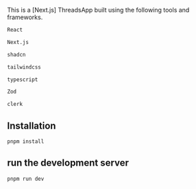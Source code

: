 This is a [Next.js] ThreadsApp built using the following tools and frameworks.

```bash
React
```

```bash
Next.js
```

```bash
shadcn
```

```bash
tailwindcss
```

```bash
typescript
```

```bash
Zod
```

```bash
clerk
```

## Installation

```bash
pnpm install

```

## run the development server

```bash
pnpm run dev

```
